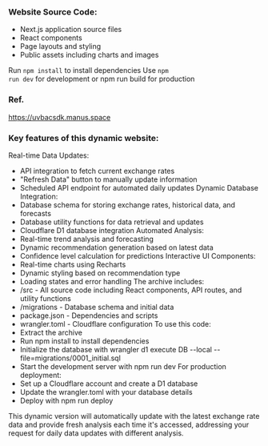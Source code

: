 ### Website Source Code:
- Next.js application source files
- React components
- Page layouts and styling
- Public assets including charts and images


Run <code>npm install</code> to install dependencies
Use <code>npm run dev</code> for development or npm run build for production


### Ref.
https://uvbacsdk.manus.space 

### Key features of this dynamic website:
Real-time Data Updates:
- API integration to fetch current exchange rates
- "Refresh Data" button to manually update information
- Scheduled API endpoint for automated daily updates
Dynamic Database Integration:
- Database schema for storing exchange rates, historical data, and forecasts
- Database utility functions for data retrieval and updates
- Cloudflare D1 database integration
Automated Analysis:
- Real-time trend analysis and forecasting
- Dynamic recommendation generation based on latest data
- Confidence level calculation for predictions
Interactive UI Components:
- Real-time charts using Recharts
- Dynamic styling based on recommendation type
- Loading states and error handling
The archive includes:
- /src - All source code including React components, API routes, and utility functions
- /migrations - Database schema and initial data
- package.json - Dependencies and scripts
- wrangler.toml - Cloudflare configuration
To use this code:
- Extract the archive
- Run npm install to install dependencies
- Initialize the database with wrangler d1 execute DB --local --file=migrations/0001_initial.sql
- Start the development server with npm run dev
For production deployment:
- Set up a Cloudflare account and create a D1 database
- Update the wrangler.toml with your database details
- Deploy with npm run deploy

This dynamic version will automatically update with the latest exchange rate data and provide fresh analysis each time it's accessed, addressing your request for daily data updates with different analysis.
